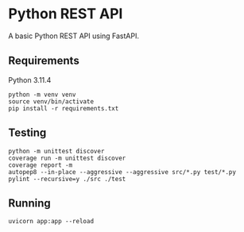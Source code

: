 # Python REST API

A basic Python REST API using FastAPI.

## Requirements

Python 3.11.4 

```shell
python -m venv venv
source venv/bin/activate
pip install -r requirements.txt
```

## Testing 

```shell
python -m unittest discover
coverage run -m unittest discover
coverage report -m
autopep8 --in-place --aggressive --aggressive src/*.py test/*.py
pylint --recursive=y ./src ./test
```

## Running

```shell
uvicorn app:app --reload
```